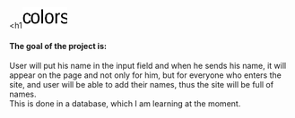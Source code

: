 <h1<img src='logo.svg' style='width: 80px'></h1>
<h4>The goal of the project is:</h4>
User will put his name in the input field and when he sends his name, it will appear on the page and not only for him, but for everyone who enters the site, and user will be able to add their names, thus the site will be full of names.<br>
This is done in a database, which I am learning at the moment.
